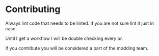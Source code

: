 # Contributing
Always lint code that needs to be linted. If you are not sure lint it just in case.

Until I get a workflow I will be double checking every pr.

If you contribute you will be considered a part of the modding team. 
